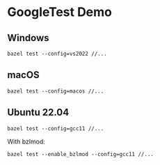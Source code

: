 # GoogleTest Demo

## Windows

```shell
bazel test --config=vs2022 //...
```

## macOS

```shell
bazel test --config=macos //...
```

## Ubuntu 22.04

```shell
bazel test --config=gcc11 //...
```

With bzlmod:

```shell
bazel test --enable_bzlmod --config=gcc11 //...
```
